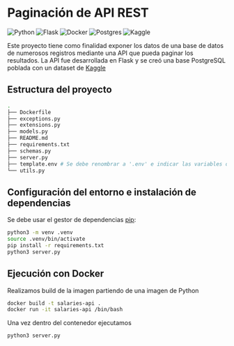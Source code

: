 # Paginación de API REST

![Python](https://img.shields.io/badge/python-3670A0?style=for-the-badge&logo=python&logoColor=ffdd54)
![Flask](https://img.shields.io/badge/flask-%23000.svg?style=for-the-badge&logo=flask&logoColor=white)
![Docker](https://img.shields.io/badge/docker-%230db7ed.svg?style=for-the-badge&logo=docker&logoColor=white)
![Postgres](https://img.shields.io/badge/postgres-%23316192.svg?style=for-the-badge&logo=postgresql&logoColor=white)
![Kaggle](https://img.shields.io/badge/Kaggle-035a7d?style=for-the-badge&logo=kaggle&logoColor=white)

Este proyecto tiene como finalidad exponer los datos de una base de datos de numerosos registros mediante una API que pueda paginar los resultados. La API fue desarrollada en Flask y se creó una base PostgreSQL poblada con un dataset de [Kaggle](https://www.kaggle.com/datasets/kaggle/sf-salaries)

## Estructura del proyecto

```bash
.
├── Dockerfile
├── exceptions.py
├── extensions.py
├── models.py
├── README.md
├── requirements.txt
├── schemas.py
├── server.py
├── template.env # Se debe renombrar a '.env' e indicar las variables de entorno
└── utils.py
```

## Configuración del entorno e instalación de dependencias

Se debe usar el gestor de dependencias [pip](https://pip.pypa.io/en/stable/):


```bash
python3 -m venv .venv
source .venv/bin/activate
pip install -r requirements.txt
python3 server.py
```

## Ejecución con Docker

Realizamos build de la imagen partiendo de una imagen de Python

```bash
docker build -t salaries-api .
docker run -it salaries-api /bin/bash
```

Una vez dentro del contenedor ejecutamos

```bash
python3 server.py
```
